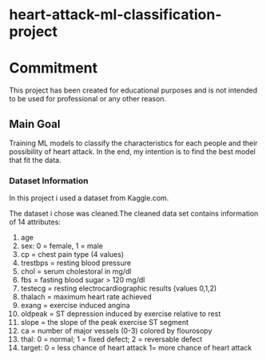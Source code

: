 # heart-attack-ml-classification-project
# Commitment

This project has been created for educational purposes and is not intended to be used for professional or any other reason.

## Main Goal
Training ML models to classify the characteristics for each people and their possibility of heart attack. In the end, my intention is to find the best model that fit the data. 

### Dataset Information
In this project i used a dataset from Kaggle.com.

The dataset i chose was cleaned.The cleaned data set contains information of 14 attributes:
1) age
2) sex: 0 = female, 1 = male
3) cp = chest pain type (4 values)
4) trestbps = resting blood pressure
5) chol =  serum cholestoral in mg/dl
6) fbs = fasting blood sugar > 120 mg/dl
7) testecg =  resting electrocardiographic results (values 0,1,2)
8) thalach =  maximum heart rate achieved
9) exang =  exercise induced angina
10) oldpeak = ST depression induced by exercise relative to rest
11) slope = the slope of the peak exercise ST segment
12) ca =  number of major vessels (0-3) colored by flourosopy
13) thal: 0 = normal; 1 = fixed defect; 2 = reversable defect
14) target: 0 = less chance of heart attack 1= more chance of heart attack
